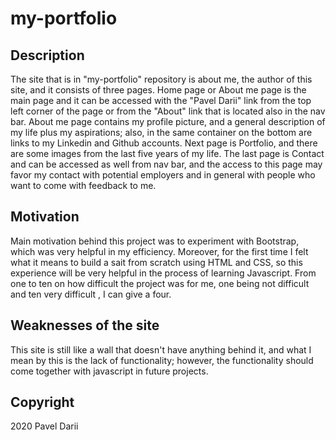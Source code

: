 # my-portfolio

## Description
 
The site that is in "my-portfolio" repository is about me, the author of this site, and it consists of three pages. Home page or About me page is the main page and it can be accessed with the "Pavel Darii" link from the top left corner of the page or from the "About" link that is located also in the nav bar. About me page contains my profile picture, and a general description of my life plus my aspirations; also, in the same container on the bottom are links to my Linkedin and Github accounts. Next page is Portfolio, and there are some images from the last five years of my life. The last page is Contact and can be accessed as well from nav bar, and the access to this page may favor my contact with potential employers and in general with people who want to come with feedback to me.
 
## Motivation
 
Main motivation behind this project was to experiment with Bootstrap, which was very helpful in my efficiency. Moreover, for the first time I felt what it means to build a sait from scratch using HTML and CSS, so this experience will be very helpful in the process of learning Javascript.  From one to ten on how difficult the project was for me, one being not difficult and ten very difficult , I can give a four.
 
## Weaknesses of the site 
This site is still like a wall that doesn't have anything behind it, and what I mean by this is the lack of functionality; however, the functionality should come together with javascript in future projects.
 
## Copyright 
2020 Pavel Darii  

